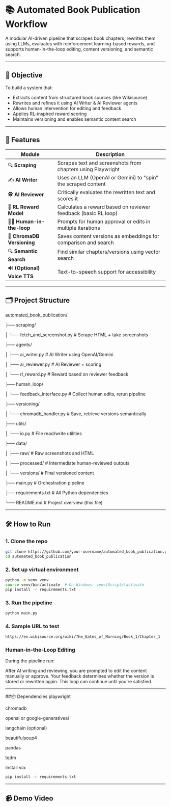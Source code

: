 # 📚 Automated Book Publication Workflow

A modular AI-driven pipeline that scrapes book chapters, rewrites them using LLMs, evaluates with reinforcement learning-based rewards, and supports human-in-the-loop editing, content versioning, and semantic search.

---

## 🎯 Objective

To build a system that:
- Extracts content from structured book sources (like Wikisource)
- Rewrites and refines it using AI Writer & AI Reviewer agents
- Allows human intervention for editing and feedback
- Applies RL-inspired reward scoring
- Maintains versioning and enables semantic content search

---

## 🧠 Features

| Module                        | Description                                                                 |
|------------------------------|-----------------------------------------------------------------------------|
| 🔍 **Scraping**              | Scrapes text and screenshots from chapters using Playwright                 |
| ✍️ **AI Writer**             | Uses an LLM (OpenAI or Gemini) to "spin" the scraped content                |
| 🕵️ **AI Reviewer**          | Critically evaluates the rewritten text and scores it                       |
| 🧠 **RL Reward Model**       | Calculates a reward based on reviewer feedback (basic RL loop)              |
| 👨‍💻 **Human-in-the-loop**   | Prompts for human approval or edits in multiple iterations                  |
| 🧠 **ChromaDB Versioning**   | Saves content versions as embeddings for comparison and search              |
| 🔍 **Semantic Search**       | Find similar chapters/versions using vector search                          |
| 🔊 **(Optional) Voice TTS**  | Text-to-speech support for accessibility                                   |

---

## 🗂️ Project Structure
automated_book_publication/

├── scraping/

│ └── fetch_and_screenshot.py # Scrape HTML + take screenshots

├── agents/

│ ├── ai_writer.py # AI Writer using OpenAI/Gemini

│ ├── ai_reviewer.py # AI Reviewer + scoring

│ └── rl_reward.py # Reward based on reviewer feedback

├── human_loop/

│ └── feedback_interface.py # Collect human edits, rerun pipeline

├── versioning/

│ └── chromadb_handler.py # Save, retrieve versions semantically

├── utils/

│ └── io.py # File read/write utilities

├── data/

│ ├── raw/ # Raw screenshots and HTML

│ ├── processed/ # Intermediate human-reviewed outputs

│ └── versions/ # Final versioned content

├── main.py # Orchestration pipeline

├── requirements.txt # All Python dependencies

└── README.md # Project overview (this file)


---

## 🛠️ How to Run

### 1. Clone the repo
```bash
git clone https://github.com/your-username/automated_book_publication.git
cd automated_book_publication
```
### 2. Set up virtual environment
```bash
python -m venv venv
source venv/bin/activate  # On Windows: venv\Scripts\activate
pip install -r requirements.txt
```
### 3. Run the pipeline
```bash
python main.py
```

### 4. Sample URL to test

```bash
https://en.wikisource.org/wiki/The_Gates_of_Morning/Book_1/Chapter_1
```

### Human-in-the-Loop Editing
During the pipeline run:

After AI writing and reviewing, you are prompted to edit the content manually or approve.
Your feedback determines whether the version is stored or rewritten again.
This loop can continue until you're satisfied.

---

##📦 Dependencies
playwright

chromadb

openai or google-generativeai

langchain (optional)

beautifulsoup4

pandas

tqdm

Install via:
```bash
pip install -r requirements.txt
```
---

## 📹 Demo Video


